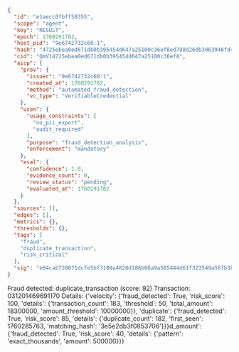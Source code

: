 ```json
{
  "id": "e1aecc0fbff58355",
  "scope": "agent",
  "key": "RESULT",
  "epoch": 1760291782,
  "host_pid": "9e6742732c60:1",
  "hash": "4725ebea0ed671db0b395454d647a25100c36ef8ed798d26db3063946fd4b0fb",
  "cid": "QmV14725ebea0ed671db0b395454d647a25100c36ef8",
  "aicp": {
    "prov": {
      "issuer": "9e6742732c60:1",
      "created_at": 1760291782,
      "method": "automated_fraud_detection",
      "vc_type": "VerifiableCredential"
    },
    "ucon": {
      "usage_constraints": [
        "no_pii_export",
        "audit_required"
      ],
      "purpose": "fraud_detection_analysis",
      "enforcement": "mandatory"
    },
    "eval": {
      "confidence": 1.0,
      "evidence_count": 0,
      "review_status": "pending",
      "evaluated_at": 1760291782
    }
  },
  "sources": [],
  "edges": [],
  "metrics": {},
  "thresholds": {},
  "tags": [
    "fraud",
    "duplicate_transaction",
    "risk_critical"
  ],
  "sig": "e04cab728071dcfe5bf3109a4820d186b06a9a585444d61f323549a56fb3bf60"
}
```

Fraud detected: duplicate_transaction (score: 92)
Transaction: 031201469691170
Details: {'velocity': {'fraud_detected': True, 'risk_score': 100, 'details': {'transaction_count': 183, 'threshold': 50, 'total_amount': 18300000, 'amount_threshold': 10000000}}, 'duplicate': {'fraud_detected': True, 'risk_score': 85, 'details': {'duplicate_count': 182, 'first_seen': 1760285763, 'matching_hash': '3e5e2db3f0853706'}}}d_amount': {'fraud_detected': True, 'risk_score': 40, 'details': {'pattern': 'exact_thousands', 'amount': 500000}}}